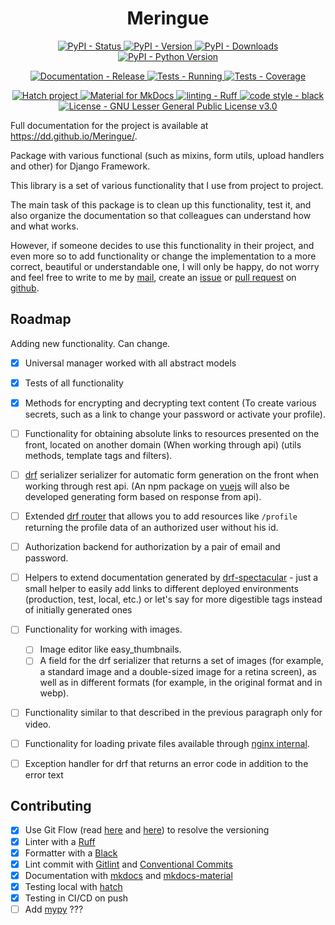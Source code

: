 <h1 align="center" >Meringue</h1>

<p align="center">
	<a href="https://pypi.org/project/meringue">
		<img src="https://img.shields.io/pypi/status/meringue.svg" alt="PyPI - Status" />
	</a>
	<a href="https://pypi.org/project/meringue">
		<img src="https://img.shields.io/pypi/v/meringue.svg" alt="PyPI - Version" />
	</a>
	<a href="https://pypi.org/project/meringue">
		<img src="https://img.shields.io/pypi/dm/meringue.svg" alt="PyPI - Downloads" />
	</a>
	<!-- <a href="https://pypi.org/project/meringue">
		<img src="https://img.shields.io/pypi/frameworkversions/django/meringue.svg" alt="PyPI - Django Framework Version" />
	</a> -->
	<a href="https://pypi.org/project/meringue">
		<img src="https://img.shields.io/pypi/pyversions/meringue.svg" alt="PyPI - Python Version" />
	</a>
	<!-- <a href="https://pypi.org/project/meringue">
		<img src="https://img.shields.io/pypi/format/meringue.svg" alt="PyPI - Format" />
	</a> -->
</p>
<p align="center">
	<a href="https://github.com/dd/Meringue/actions/workflows/mkdocs-release.yml" >
		<img src="https://img.shields.io/github/actions/workflow/status/dd/Meringue/mkdocs-release.yml?logo=github&label=docs" alt="Documentation - Release" />
	</a>
	<a href="https://github.com/dd/Meringue/actions/workflows/test.yml" >
		<img src="https://img.shields.io/github/actions/workflow/status/dd/Meringue/test.yml?logo=github&label=tests" alt="Tests - Running" />
	</a>
	<a href="https://codecov.io/gh/dd/Meringue" >
		<img src="https://codecov.io/gh/dd/Meringue/branch/release/1.0.0/graph/badge.svg?token=HV1QGD74EK" alt="Tests - Coverage" />
	</a>
</p>
<p align="center">
	<a href="https://github.com/pypa/hatch" target="_blank">
		<img src="https://img.shields.io/badge/%F0%9F%A5%9A-Hatch-4051b5.svg" alt="Hatch project" />
	</a>
	<a href="https://squidfunk.github.io/mkdocs-material/" target="_blank">
		<img src="https://img.shields.io/badge/docs-mkdocs_material-blue?logo=mdbook&logoColor=white" alt="Material for MkDocs" />
	</a>
	<a href="https://github.com/charliermarsh/ruff" target="_blank">
		<img src="https://img.shields.io/endpoint?url=https://raw.githubusercontent.com/charliermarsh/ruff/main/assets/badge/v2.json" alt="linting - Ruff" />
	</a>
	<a href="https://github.com/psf/black" target="_blank">
		<img src="https://img.shields.io/badge/code%20style-black-000000.svg" alt="code style - black" />
	</a>
	<!-- <a href="https://github.com/python/mypy" target="_blank">
		<img src="https://img.shields.io/badge/types-Mypy-blue.svg" alt="types - Mypy" />
	</a> -->
	<a href="https://raw.githubusercontent.com/dd/Meringue/master/LICENSE" target="_blank">
		<img src="https://img.shields.io/pypi/l/meringue?color=008033" alt="License - GNU Lesser General Public License v3.0" />
	</a>
</p>

Full documentation for the project is available at https://dd.github.io/Meringue/.

Package with various functional (such as mixins, form utils, upload handlers and other) for Django Framework.

This library is a set of various functionality that I use from project to project.

The main task of this package is to clean up this functionality, test it, and also organize the documentation so that colleagues can understand how and what works.

However, if someone decides to use this functionality in their project, and even more so to add functionality or change the implementation to a more correct, beautiful or understandable one, I will only be happy, do not worry and feel free to write to me by [mail](mailto:dd@manin.space), create an [issue](https://github.com/dd/Meringue/issues) or [pull request](https://github.com/dd/Meringue/pulls) on [github](https://github.com/dd/Meringue).


## Roadmap

Adding new functionality. Can change.

* [x] Universal manager worked with all abstract models
* [x] Tests of all functionality
* [x] Methods for encrypting and decrypting text content (To create various secrets, such as a link to change your password or activate your profile).
* [ ] Functionality for obtaining absolute links to resources presented on the front, located on another domain (When working through api) (utils methods, template tags and filters).
* [ ] [drf](https://www.django-rest-framework.org/) serializer serializer for automatic form generation on the front when working through rest api. (An npm package on [vuejs](https://vuejs.org/) will also be developed
 generating form based on response from api).
* [ ] Extended [drf router](https://www.django-rest-framework.org/api-guide/routers/) that allows you to add resources like `/profile` returning the profile data of an authorized user without his id.
* [ ] Authorization backend for authorization by a pair of email and password.
* [ ] Helpers to extend documentation generated by [drf-spectacular](https://drf-spectacular.readthedocs.io/) - just a small helper to easily add links to different deployed environments (production, test, local, etc.) or let's say for more digestible tags instead of initially generated ones
* [ ] Functionality for working with images.
	* [ ] Image editor like easy_thumbnails.
	* [ ] A field for the drf serializer that returns a set of images (for example, a standard image and a double-sized image for a retina screen), as well as in different formats (for example, in the original format and in webp).
* [ ] Functionality similar to that described in the previous paragraph only for video.
* [ ] Functionality for loading private files available through [nginx internal](http://nginx.org/en/docs/http/ngx_http_core_module.html#internal).
* [ ] Exception handler for drf that returns an error code in addition to the error text


## Contributing

- [x] Use Git Flow (read [here](https://jeffkreeftmeijer.com/git-flow/) and [here](https://www.atlassian.com/git/tutorials/comparing-workflows/gitflow-workflow)) to resolve the versioning
- [x] Linter with a [Ruff](https://github.com/charliermarsh/ruff)
- [x] Formatter with a [Black](https://github.com/psf/black)
- [x] Lint commit with [Gitlint](https://jorisroovers.com/gitlint/) and [Conventional Commits](https://www.conventionalcommits.org/)
- [x] Documentation with [mkdocs](https://www.mkdocs.org/) and [mkdocs-material](https://squidfunk.github.io/mkdocs-material/)
- [x] Testing local with [hatch](https://hatch.pypa.io/1.7/meta/faq/#environments)
- [x] Testing in CI/CD on push
- [ ] Add [mypy](https://mypy-lang.org/) ???
